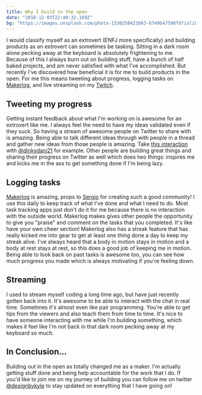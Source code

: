 ```yaml
---
title: Why I build in the open
date: "2018-12-03T22:40:32.169Z"
bg: "https://images.unsplash.com/photo-1530258422663-6749b47598fd?ixlib=rb-1.2.1&ixid=eyJhcHBfaWQiOjEyMDd9&auto=format&fit=crop&w=1372&q=80"
---
```


I would classify myself as an extrovert (ENFJ more specifically) and building products as an extrovert can sometimes be tasking. Sitting in a dark room alone pecking away at the keyboard is absolutely frightening to me. Because of this I always burn out on building stuff, have a bunch of half baked projects, and am never satisfied with what I've accomplished. But recently I've discovered how beneficial it is for me to build products in the open. For me this means tweeting about progress, logging tasks on [Makerlog](https://getmakerlog.com), and live streaming on my [Twitch](https://twitch.tv/kylemcd27). 

## Tweeting my progress
Getting instant feedback about what I'm working on is awesome for an extrovert like me. I always feel the need to have my ideas validated even if they suck. So having a stream of awesome people on Twitter to share with is amazing. Being able to talk different ideas through with people in a thread and gather new ideas from those people is amazing. Take [this interaction](https://twitter.com/dinkydani21/status/1069360199100768258) with [@dinkydani21](https://twitter.com/dinkydani21) for example. Other people are building great things and sharing their progress on Twitter as well which does two things: inspires me and kicks me in the ass to get something done if I'm being lazy.

## Logging tasks
[Makerlog](https://getmakerlog.com) is amazing, props to [Sergio](https://twitter.com/matteing) for creating such a good community! I use this daily to keep track of what I've done and what I need to do. Most task tracking apps just don't do it for me because there is no interaction with the outside world. Makerlog makes gives other people the opportunity to give you "praise" and comment on the tasks that you completed. It's like have your own cheer section! Makerlog also has a streak feature that has really kicked me into gear to get at least one thing done a day to keep my streak alive. I've always heard that a body in motion stays in motion and a body at rest stays at rest, so this does a good job of keeping me in motion. Being able to look back on past tasks is awesome too, you can see how much progress you made which is always motivating if you're feeling down.

## Streaming
I used to stream myself coding a long time ago, but have just recently gotten back into it. It's awesome to be able to interact with the chat in real time. Sometimes it's almost even like pair programming. You're able to get tips from the viewers and also teach them from time to time. It's nice to have someone interacting with me while I'm building something, which makes it feel like I'm not back in that dark room pecking away at my keyboard so much. 

## In Conclusion...
Building out in the open as totally changed me as a maker. I'm actually getting stuff done and being help accountable for the work that I do. If you'd like to join me on my journey of building you can follow me on twitter [@designbykyle](https://twitter.com/designbykyle) to stay updated on everything that I have going on!